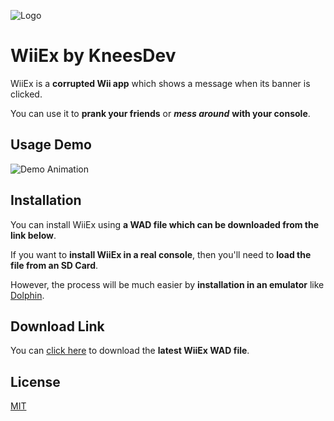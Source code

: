 ![Logo](https://i.imgur.com/jRlh98P.png)

# WiiEx by KneesDev

WiiEx is a **corrupted Wii app** which shows a message when its banner is clicked.

You can use it to **prank your friends** or ***mess around*** **with your console**.

## Usage Demo

![Demo Animation]([https://i.imgur.com/taOz8vr.gif](https://i.giphy.com/media/WQZ50XkqSCN7gHc7Kd/giphy.gif))

## Installation

You can install WiiEx using **a WAD file which can be downloaded from the link below**.

If you want to **install WiiEx in a real console**, then you'll need to **load the file from an SD Card**.

However, the process will be much easier by **installation in an emulator** like [Dolphin](https://dolphin-emu.org/download/).

## Download Link

You can [click here](https://drive.google.com/uc?export=download&id=1rexKFyYjkMLGm4rFl4MQ7L0S5BmsQvyL) to download the **latest WiiEx WAD file**.

## License

[MIT](https://choosealicense.com/licenses/mit/)


